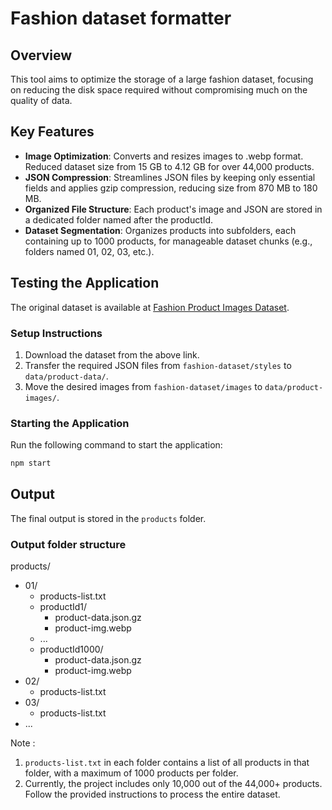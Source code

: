 # Fashion dataset formatter

## Overview

This tool aims to optimize the storage of a large fashion dataset, focusing on reducing the disk space required without compromising much on the quality of data.

## Key Features

- **Image Optimization**: Converts and resizes images to .webp format. Reduced dataset size from 15 GB to 4.12 GB for over 44,000 products.
- **JSON Compression**: Streamlines JSON files by keeping only essential fields and applies gzip compression, reducing size from 870 MB to 180 MB.
- **Organized File Structure**: Each product's image and JSON are stored in a dedicated folder named after the productId.
- **Dataset Segmentation**: Organizes products into subfolders, each containing up to 1000 products, for manageable dataset chunks (e.g., folders named 01, 02, 03, etc.).

## Testing the Application

The original dataset is available at [Fashion Product Images Dataset](https://www.kaggle.com/datasets/paramaggarwal/fashion-product-images-dataset).

### Setup Instructions

1. Download the dataset from the above link.
1. Transfer the required JSON files from `fashion-dataset/styles` to `data/product-data/`.
1. Move the desired images from `fashion-dataset/images` to `data/product-images/`.

### Starting the Application

Run the following command to start the application:

```sh
npm start

```

## Output

The final output is stored in the `products` folder.

### Output folder structure

products/

- 01/
  - products-list.txt
  - productId1/
    - product-data.json.gz
    - product-img.webp
  - ...
  - productId1000/
    - product-data.json.gz
    - product-img.webp
- 02/
  - products-list.txt
- 03/
  - products-list.txt
- ...

Note :

1. `products-list.txt` in each folder contains a list of all products in that folder, with a maximum of 1000 products per folder.
2. Currently, the project includes only 10,000 out of the 44,000+ products. Follow the provided instructions to process the entire dataset.

